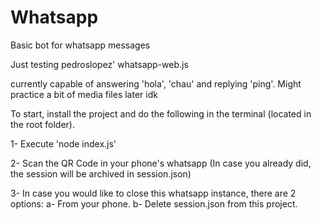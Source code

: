 # Whatsapp
Basic bot for whatsapp messages

Just testing pedroslopez' whatsapp-web.js

currently capable of answering 'hola', 'chau' and replying 'ping'.
Might practice a bit of media files later idk


To start, install the project and do the following in the terminal (located in the root folder).

1- Execute 'node index.js'

2- Scan the QR Code in your phone's whatsapp (In case you already did, the session will be archived in session.json)

3- In case you would like to close this whatsapp instance, there are 2 options:
    a- From your phone.
    b- Delete session.json from this project.
